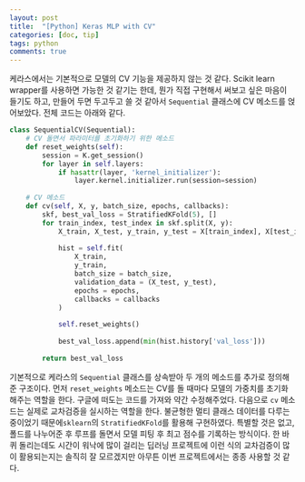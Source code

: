 ```yaml
---
layout: post
title:  "[Python] Keras MLP with CV"
categories: [doc, tip]
tags: python
comments: true
---
```


케라스에서는 기본적으로 모델의 CV 기능을 제공하지 않는 것 같다. Scikit learn wrapper를 사용하면 가능한 것 같기는 한데, 뭔가 직접 구현해서 써보고 싶은 마음이 들기도 하고, 만들어 두면 두고두고 쓸 것 같아서 `Sequential` 클래스에 CV 메소드를 얹어보았다. 전체 코드는 아래와 같다.

```python
class SequentialCV(Sequential):
    # CV 돌면서 파라미터를 초기화하기 위한 메소드
    def reset_weights(self):
        session = K.get_session()
        for layer in self.layers: 
            if hasattr(layer, 'kernel_initializer'):
                layer.kernel.initializer.run(session=session)
    
    # CV 메소드
    def cv(self, X, y, batch_size, epochs, callbacks):
        skf, best_val_loss = StratifiedKFold(5), []
        for train_index, test_index in skf.split(X, y):
            X_train, X_test, y_train, y_test = X[train_index], X[test_index], y[train_index], y[test_index]
            
            hist = self.fit(
                X_train,
                y_train,
                batch_size = batch_size,
                validation_data = (X_test, y_test),
                epochs = epochs,
                callbacks = callbacks
            )
            
            self.reset_weights()
            
            best_val_loss.append(min(hist.history['val_loss']))
            
        return best_val_loss
```

기본적으로 케라스의 `Sequential` 클래스를 상속받아 두 개의 메소드를 추가로 정의해준 구조이다. 먼저 `reset_weights` 메소드는 CV를 돌 때마다 모델의 가중치를 초기화해주는 역할을 한다. 구글에 떠도는 코드를 가져와 약간 수정해주었다. 다음으로 `cv` 메소드는 실제로 교차검증을 실시하는 역할을 한다. 불균형한 멀티 클래스 데이터를 다루는 중이었기 때문에`sklearn`의 `StratifiedKFold`를 활용해 구현하였다. 특별할 것은 없고, 폴드를 나누어준 후 루프를 돌면서 모델 피팅 후 최고 점수를 기록하는 방식이다. 한 바퀴 돌리는데도 시간이 워낙에 많이 걸리는 딥러닝 프로젝트에 이런 식의 교차검증이 많이 활용되는지는 솔직히 잘 모르겠지만 아무튼 이번 프로젝트에서는 종종 사용할 것 같다.